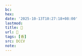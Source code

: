 ```yaml
---
bc:
hex:
date: '2025-10-13T10:27:18+08:00'
lastmod:
title: 􂘱
url: 􂘱
tags: [香]
src: DCCV
note:
---
```

